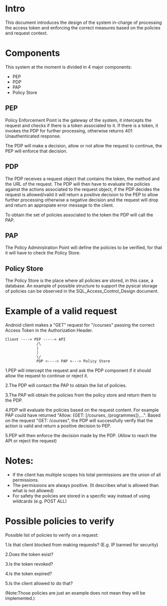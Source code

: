 # Intro

This document introduces the design of the system in-charge of processing the access token and enforcing the correct measures based on the policies and request context.

# Components
This system at the moment is divided in 4 major components:
* PEP
* PDP
* PAP
* Policy Store

## PEP
Policy Enforcement Point is the gateway of the system, it intercepts the request and checks if there is a token associated to it.
If there is a token, it invokes the PDP for further processing, otherwise returns 401 Unauthenticated response.

The PDP will make a decision, allow or not allow the request to continue, the PEP will enforce that decision.

## PDP 
The PDP receives a request object that contains the token, the method and the URL of the request.
The PDP will then have to evaluate the policies against the actions associated to the request object, if the PDP decides the request is allowed/valid it will return a positive decision to the PEP to allow further processing otherwise a negative decision and the request will drop and return an appropiate error message to the client.

To obtain the set of policies associated to the token the PDP will call the PAP.

## PAP
The Policy Administration Point will define the policies to be verified, for that it will have to check the Policy Store.

## Policy Store
The Policy Store is the place where all policies are stored, in this case, a database.
An example of possible structure to support the pysical storage of policies can be observed in the SQL_Access_Control_Design document.


# Example of a valid request
Android client makes a "GET" request for "/courses" passing the correct Access Token in the Authorization Header.

```
Client ----> PEP -----> API 
              /\
              |
              |
              \/
              PDP <----> PAP <---> Policy Store
```

1.PEP will intercept the request and ask the PDP component if it should allow the request to continue or reject it.

2.The PDP will contact the PAP to obtain the list of policies. 

3.The PAP will obtain the policies from the policy store and return them to the PDP. 

4.PDP will evaluate the policies based on the request content.
For example PAP could have returned "Allow: {GET: [/courses, /programmes]},...".
Based on the request "GET: /courses", the PDP will successfully verify that the action is valid and return a positive decision to PEP. 

5.PEP will then enforce the decision made by the PDP. (Allow to reach the API or reject the request)


# Notes:
* If the client has multiple scopes his total permissions are the union of all permissions.
* The permissions are always positive. (It describes what is allowed than what is not allowed)
* For safety the policies are stored in a specific way instead of using wildcards (e.g. POST ALL)

# Possible policies to verify
Possible list of policies to verify on a request:

1.Is that client blocked from making requests? (E.g. IP banned for security)

2.Does the token exist?

3.Is the token revoked?

4.Is the token expired?

5.Is the client allowed to do that?

(Note:Those policies are just an example does not mean they will be implemented.)
